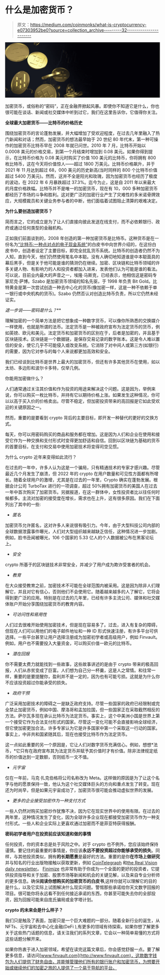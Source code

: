 # 什么是加密货币？

> 原文：<https://medium.com/coinmonks/what-is-cryptocurrency-e07303952be0?source=collection_archive---------32----------------------->

![](img/66b9c97eab52cf970fec42d59d4593d3.png)

加密货币，或俗称的“密码”，正在金融界掀起风暴。即使你不知道它是什么，你也很可能在谈话、新闻或社交媒体中听到过它，我们在这里告诉你，它值得你关注。

**全球最大加密货币——比特币的价格历史**

围绕加密货币的言论蓬勃发展，并大幅增加了受欢迎程度，在过去几年里融入了热门新闻和对话；然而，加密货币的想法最早始于 20 世纪 80 年代末，第一种可操作的加密货币比特币早在 2008 年就已问世。2010 年 7 月，比特币开始以 0.0008 美元的价格交易，到第一个月结束时增加到 0.08 美元。如果你得到提示，在比特币价格为 0.08 美元时购买了价值 100 美元的比特币，你将拥有 800 枚比特币，这在今天将价值惊人——超过 1800 万美元。比特币价格飙升，并于 2021 年 11 月达到超过 68，000 美元的历史新高(当时同样的 800 个比特币价值超过 5400 万美元)。然而，这并不全是阳光和玫瑰，因为加密货币也经历了极度的波动，在 2022 年 6 月暴跌超过 37.3%。迄今为止，这是自 2011 年以来最大的月度价格跌幅。比特币并不是唯一的加密货币，现在有 10，000 多种加密货币都经历了市场的斗争和胜利。这对更广泛的加密行业产生了灾难性的多米诺骨牌效应，大规模裁员和关键业务参与者的中断，他们面临着试图阻止清算的艰难决定。

**为什么要创造加密货币？**

简而言之，它的成立是为了让人们直接向彼此发送在线支付，而不必依赖银行、政府或通过任何类型的金融机构。

正如我们前面谈到的，2008 年创造的第一种加密货币是比特币。这种货币是在一份名为[“比特币:一种点对点的电子现金系统”](https://bitcoin.org/en/bitcoin-paper)的白皮书中向世界介绍的，在这份白皮书中，创造者设定了主要目标，即完全扰乱货币系统。比特币的创造者仍然不为人知，直到今天，他们仍然使用笔名中本聪。没有人确切地知道谁是中本聪面具的幕后黑手，但是关于他可能是谁的猜测仍在继续。加密、区块链和比特币领域的许多关键人物、有影响力的人和投资者都加入进来，发表他们认为可能是谁的看法。可以说，目前业内最大的声音之一，埃隆·马斯克，已经表示，他相信这是密码专家尼克·萨博。Szabo 是加密货币领域的知名先驱，于 1998 年负责 Bit Gold。比特黄金是第一次尝试创造一种去中心化的货币(像加密一样，这是一种不依赖于单一银行或中央机构的货币)。Szabo 仍然否认对创造比特币负责，所以它仍然未经证实。

**退一步说——密码是什么*？***

理解加密的一个简单方法是把它想象成一种数字货币，可以像你所熟悉的交换媒介一样使用，也就是所谓的法币。法定货币是一种被政府宣布为法定货币的货币，例如英镑、欧元和美元。法定货币和加密货币的区别在于，后者是加密的，并且基于区块链技术。区块链是一个数据链，是保存交易记录的数字账本。这是令人难以置信的安全，使它几乎不可能侵入或改变系统。它消除了对中间人或第三方(如银行)的需要，因为它对参与的每个人来说都更加高效和安全。

我们已经谈到比特币是世界上最大的加密货币，但还有许多其他货币在使用，如以太坊、多边形和波尔卡多特，仅举几例。

你能用加密做什么？

人们通常通过关注其价值和作为投资的用途来解决这个问题。这是因为，举例来说，你可以购买一枚比特币，并持有它以期待价格上涨。如果发生这种情况，你可以以高于买入价的价格卖出。尽管不稳定，但加密投资带来的高回报是它如此受欢迎的关键原因之一。

然而，重要的是要看到 crypto 背后的主要目标，即开发一种替代的更好的交换方式。

每天，你可以用密码购买的商品和服务都在增加。这是因为人们和企业在使用和接受它作为一种交换和支付形式时变得更加舒适和自信。回到以区块链为基础的货币的首要目标，在支付和交易中使用加密技术将变得司空见惯。

为什么 crypto 近年来变得如此流行？

在过去的一年中，许多人认为这是一个骗局，只有精通技术的专家才感兴趣。尽管最近几个月发生了崩溃，但 2022 年的 crypto 在用户数量和可见性方面都有所增长。随着全球用户的激增，尤其是在过去的一年里，Crypto 确实在蓬勃发展。根据会计公司 TurboTax 进行的一项调查，超过 50%拥有加密货币的美国人在过去一年中首次购买了加密货币。另据报道，在这一群体中，女性投资者比以往任何时候都多。主流对加密的接受度在增长，需求也在上升，这有很多原因。我们在下面列出了其中的一些:

*   *匿名*

加密货币允许匿名，这对许多人来说很有吸引力。今年，由于大型科技公司内部的全球数据泄露事件曝光，人们对大型组织越来越缺乏信任，这种情况进一步加剧。例如，脸书丑闻被曝光，106 个国家的 5.33 亿人的个人数据被公布在黑客论坛上。

*   *安全*

crypto 所基于的区块链技术非常安全，并减少了用户成为欺诈受害者的机会。

*   *教育*

在大众接受教育之前，加密技术不可能在全球范围内被采用。这是因为除非人们理解它，并且对它有信心，否则他们不会使用它。随着越来越多的人了解它，它将会得到更广泛的应用。特别是在过去的几年里，已经有许多主流公司、媒体和社交媒体账户开始分享围绕加密货币的教育内容。

*   *可访问性和易用性*

人们过去很难开始使用加密技术，但是现在容易多了。过去，进入有复杂的障碍，但现在人们可以用他们的电子邮件地址和一种 ID 形式快速注册，有许多平台可供选择。一些平台甚至让用户选择注册成为加密初学者或高级用户，例如 Finvault。例如，用户也不需要投入大量资金，可以购买价值一欧元的比特币。

*   *潜在回报*

你不需要太费力就能找到一些故事，这些故事讲述的是由于 crypto 带来的极高回报，人们从赤贫变成了巨富。人们想为自己分一杯羹，这是人之常情。和往常一样，重要的是要提醒你，盈利并不是一定的，因为也有可能亏损。这就是为什么你不应该投资超过你能承受的损失。

*   *政府干预*

广泛采用加密技术的障碍之一是缺乏政府支持。尽管一些国家的政府已经限制或完全禁止加密货币，例如中国、摩洛哥和孟加拉国，但一些国家正在采取截然相反的方法。萨尔瓦多现在承认比特币为法定货币。事实上，这个中美洲小国是世界上第一个接受它作为合法支付形式的国家。尽管这一变化可能不会直接影响全球经济，但它使加密更加合法，许多专家认为它是许多国家中第一个采取这一行动的国家。事实上，中非共和国紧随其后，现在也接受比特币作为法定货币。

这一点如此重要的另一个原因是，它让人们对数字货币充满信心。例如，想想*法币，*它只有在政府宣布其为法定货币并赋予其价值时才有价值。除非法律规定纸币的价值达到一定数额，否则纸币一文不值。

*   *元宇宙*

仅在一年前，马克·扎克伯格将公司名称改为 Meta。这样做的原因是为了让这个名字与他的愿景保持一致，他认为这个社交媒体巨头的方向和重点发生了转变。现在还为时尚早，但是如果元宇宙成功了，加密货币很可能会推动虚拟世界的发展。

*   *更多的企业接受加密作为一种支付方式*

一些人仍然对购买加密炒作犹豫不决，因为它在现实世界中的使用有限。在过去的两年里，这种情况发生了变化，因为全球许多企业现在都接受加密货币作为一种支付形式。一些人和企业实际上更喜欢通过加密而不是菲亚特获得报酬。

**密码初学者用户在投资前应该知道和做的事情**

任何投资，你的资本总是处于风险之中。对于 crypto 也不例外，您应该始终保持谨慎。要记住的最重要的事情是，你应该**永远不要投资超过你能够承受的损失**。同样，与其他投资类似，拥有**的长期愿景**是最好的方法。重要的是你**在市场上做研究**并与知名的行业出版物接触以获取更新，例如 [CoinTelegraph](http://www.cointelegraph.com/) 和[the Real Vision daily newsletter](https://www.realvision.com/daily-briefing-welcome)。 [Finimize](http://finimize.com/) 也非常有助于你成为一个全面的更好的投资者，它提供投资指导和关于加密、股票市场等新闻和机会的关键见解，以及来自专业分析师的更多信息。确保**阅读你想购买的加密货币的白皮书**,这样你就可以理解它的目的是什么，以及它实际上试图解决什么现实问题。警惕那些承诺给你天文数字回报的项目。很可能你将永远看不到任何接近承诺的东西，你甚至可能失去你的全部投资，因为回报可能来自庞氏骗局或金字塔计划。

**crypto 的未来会是什么样子？**

我们只是触及了表面，加密只是一个巨大难题的一部分。随着全新行业的诞生，从 NFTs、元宇宙和去中心化金融(DeFi ),有更多的领域有待探索。如果你想了解更多关于这些热门话题的信息，请关注我们的系列文章，它会以一种简单易懂的方式将这些话题分解开来。

如果你热衷于进入加密领域，希望在读完这篇文章后，你会感觉舒服一点。要了解更多信息，请访问[www.finvault.com](http://www.finvault.com)，这款数字钱包为人们提供了财务自由，并能够管理他们所有的银行账户和加密货币，为想要开始或继续他们的加密之旅的人提供了一个易于导航的平台。